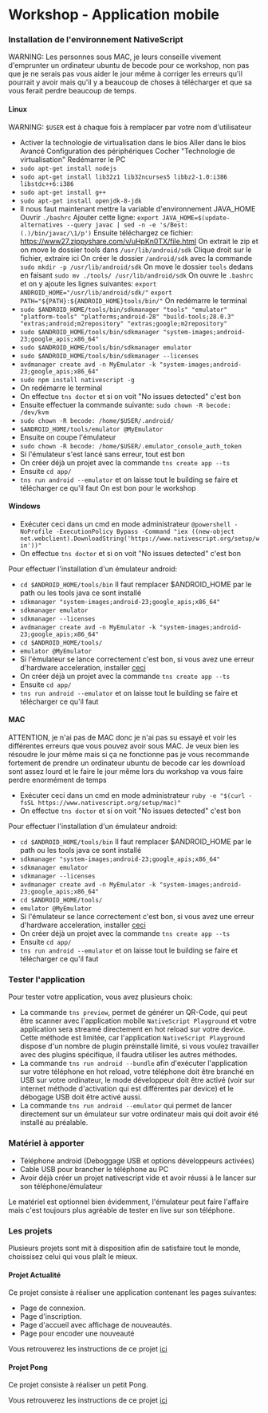 # Workshop - Application mobile

### Installation de l'environnement NativeScript 

WARNING: Les personnes sous MAC, je leurs conseille vivement d'emprunter un ordinateur ubuntu de becode pour ce workshop, non pas que je ne serais pas vous aider le jour même à corriger les erreurs qu'il pourrait y avoir mais qu'il y a beaucoup de choses à télécharger et que sa vous ferait perdre beaucoup de temps. 

#### Linux 

WARNING: `$USER` est à chaque fois à remplacer par votre nom d'utilisateur

-	Activer la technologie de virtualisation dans le bios
	Aller dans le bios
	Avancé
	Configuration des périphériques
	Cocher "Technologie de virtualisation"
	Redémarrer le PC
-	`sudo apt-get install nodejs`
-	`sudo apt-get install lib32z1 lib32ncurses5 libbz2-1.0:i386 libstdc++6:i386`
-	`sudo apt-get install g++`
-	`sudo apt-get install openjdk-8-jdk`
-	Il nous faut maintenant mettre la variable d'environnement JAVA_HOME
	Ouvrir `./bashrc`
	Ajouter cette ligne: `export JAVA_HOME=$(update-alternatives --query javac | sed -n -e 's/Best: (.)/bin/javac/\1/p')`
	Ensuite téléchargez ce fichier: https://www27.zippyshare.com/v/uHpKn0TX/file.html
	On extrait le zip et on move le dossier tools dans `/usr/lib/android/sdk`
	Clique droit sur le fichier, extraire ici
	On créer le dossier `/android/sdk` avec la commande `sudo mkdir -p /usr/lib/android/sdk`
	On move le dossier `tools` dedans  en faisant `sudo mv ./tools/ /usr/lib/android/sdk`
	On ouvre le `.bashrc` et on y ajoute les lignes suivantes:
	`export ANDROID_HOME="/usr/lib/android/sdk/"`
	`export PATH="${PATH}:${ANDROID_HOME}tools/bin/"`
	On redémarre le terminal
-	`sudo $ANDROID_HOME/tools/bin/sdkmanager "tools" "emulator" "platform-tools" "platforms;android-28" "build-tools;28.0.3" "extras;android;m2repository" "extras;google;m2repository"`
-	`sudo $ANDROID_HOME/tools/bin/sdkmanager "system-images;android-23;google_apis;x86_64"`
-	`sudo $ANDROID_HOME/tools/bin/sdkmanager emulator`
-	`sudo $ANDROID_HOME/tools/bin/sdkmanager --licenses`
-	`avdmanager create avd -n MyEmulator -k "system-images;android-23;google_apis;x86_64"`
-	`sudo npm install nativescript -g`
-	On redémarre le terminal
-	On effectue `tns doctor` et si on voit "No issues detected" c'est bon
-	Ensuite effectuer la commande suivante: `sudo chown -R becode: /dev/kvm`
-	`sudo chown -R becode: /home/$USER/.android/`
-	`$ANDROID_HOME/tools/emulator @MyEmulator`
-	Ensuite on coupe l'émulateur
-	`sudo chown -R becode: /home/$USER/.emulator_console_auth_token`
-	Si l'émulateur s'est lancé sans erreur, tout est bon
-	On créer déjà un projet avec la commande `tns create app --ts`
-	Ensuite `cd app/`
-	`tns run android --emulator` et on laisse tout le building se faire et télécharger ce qu'il faut
On est bon pour le workshop

#### Windows

-	Exécuter ceci dans un cmd en mode administrateur `@powershell -NoProfile -ExecutionPolicy Bypass -Command "iex ((new-object net.webclient).DownloadString('https://www.nativescript.org/setup/win'))"`
-	On effectue `tns doctor` et si on voit "No issues detected" c'est bon

Pour effectuer l'installation d'un émulateur android: 
-   `cd $ANDROID_HOME/tools/bin` Il faut remplacer $ANDROID_HOME par le path ou les tools java ce sont installé
-   `sdkmanager "system-images;android-23;google_apis;x86_64"`
-   `sdkmanager emulator`
-   `sdkmanager --licenses`
-   `avdmanager create avd -n MyEmulator -k "system-images;android-23;google_apis;x86_64"`
-	`cd $ANDROID_HOME/tools/`
-	`emulator @MyEmulator`
-	Si l'émulateur se lance correctement c'est bon, si vous avez une erreur d'hardware acceleration, installer [ceci](https://github.com/intel/haxm/releases)
-	On créer déjà un projet avec la commande `tns create app --ts`
-	Ensuite `cd app/`
-	`tns run android --emulator` et on laisse tout le building se faire et télécharger ce qu'il faut

#### MAC

ATTENTION, je n'ai pas de MAC donc je n'ai pas su essayé et voir les différentes erreurs que vous pouvez avoir sous MAC. Je veux bien les résoudre le jour même mais si ça ne fonctionne pas je vous recommande fortement de prendre un ordinateur ubuntu de becode car les download sont assez lourd et le faire le jour même lors du workshop va vous faire perdre enormément de temps

-	Exécuter ceci dans un cmd en mode administrateur `ruby -e "$(curl -fsSL https://www.nativescript.org/setup/mac)"`
-	On effectue `tns doctor` et si on voit "No issues detected" c'est bon

Pour effectuer l'installation d'un émulateur android: 
-   `cd $ANDROID_HOME/tools/bin` Il faut remplacer $ANDROID_HOME par le path ou les tools java ce sont installé
-   `sdkmanager "system-images;android-23;google_apis;x86_64"`
-   `sdkmanager emulator`
-   `sdkmanager --licenses`
-   `avdmanager create avd -n MyEmulator -k "system-images;android-23;google_apis;x86_64"`
-	`cd $ANDROID_HOME/tools/`
-	`emulator @MyEmulator`
-	Si l'émulateur se lance correctement c'est bon, si vous avez une erreur d'hardware acceleration, installer [ceci](https://github.com/intel/haxm/releases)
-	On créer déjà un projet avec la commande `tns create app --ts`
-	Ensuite `cd app/`
-	`tns run android --emulator` et on laisse tout le building se faire et télécharger ce qu'il faut

### Tester l'application

Pour tester votre application, vous avez plusieurs choix:
-   La commande `tns preview`, permet de générer un QR-Code, qui peut être scanner avec l'application mobile `NativeScript Playground` et votre application sera streamé directement en hot reload sur votre device. Cette méthode est limitée, car l'application `NativeScript Playground` dispose d'un nombre de plugin préinstallé limité, si vous voulez travailler avec des plugins spécifique, il faudra utiliser les autres méthodes.
-   La commande `tns run android --bundle` afin d'exécuter l'application sur votre téléphone en hot reload, votre téléphone doit être branché en USB sur votre ordinateur, le mode développeur doit être activé (voir sur internet méthode d'activation qui est différentes par device) et le débogage USB doit être activé aussi.
-   La commande `tns run android --emulator` qui permet de lancer directement sur un émulateur sur votre ordinateur mais qui doit avoir été installé au préalable. 

### Matériel à apporter

-   Téléphone android (Deboggage USB et options développeurs activées)
-   Cable USB pour brancher le téléphone au PC 
-   Avoir déjà créer un projet nativescript vide et avoir réussi à le lancer sur son téléphone/émulateur

Le matériel est optionnel bien évidemment, l'émulateur peut faire l'affaire mais c'est toujours plus agréable de tester en live sur son téléphone.

### Les projets

Plusieurs projets sont mit à disposition afin de satisfaire tout le monde, choissisez celui qui vous plaît le mieux.

#### Projet Actualité

Ce projet consiste à réaliser une application contenant les pages suivantes:

-   Page de connexion.
-   Page d'inscription.
-   Page d'accueil avec affichage de nouveautés.
-   Page pour encoder une nouveauté

Vous retrouverez les instructions de ce projet [ici](./Actualite/README.md)

#### Projet Pong

Ce projet consiste à réaliser un petit Pong.

Vous retrouverez les instructions de ce projet [ici](./Pong/README.md)
